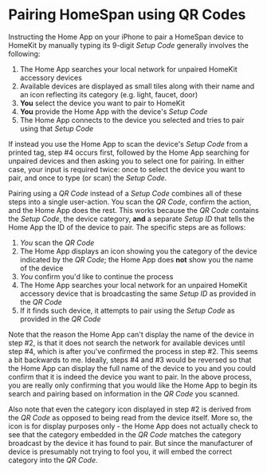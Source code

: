 # Pairing HomeSpan using QR Codes

Instructing the Home App on your iPhone to pair a HomeSpan device to HomeKit by manually typing its 9-digit *Setup Code* generally involves the following:

1. The Home App searches your local network for unpaired HomeKit accessory devices
2. Available devices are displayed as small tiles along with their name and an icon reflecting its category (e.g. light, faucet, door)
3. **You** select the device you want to pair to HomeKit
4. **You** provide the Home App with the device's *Setup Code*
5. The Home App connects to the device you selected and tries to pair using that *Setup Code*

If instead you use the Home App to scan the device's *Setup Code* from a printed tag, step #4 occurs first, followed by the Home App searching for unpaired devices and then asking you to select one for pairing.  In either case, your input is required twice:  once to select the device you want to pair, and once to type (or scan) the *Setup Code*.

Pairing using a *QR Code* instead of a *Setup Code* combines all of these steps into a single user-action.  You scan the *QR Code*, confirm the action, and the Home App does the rest.  This works because the *QR Code* contains the *Setup Code*, the device category, **and** a separate *Setup ID* that tells the Home App the ID of the device to pair.  The specific steps are as follows:

1. *You* scan the *QR Code*
2. The Home App displays an icon showing you the category of the device indicated by the *QR Code*;  the Home App does **not** show you the name of the device
3. *You* confirm you'd like to continue the process
4. The Home App searches your local network for an unpaired HomeKit accessory device that is broadcasting the same *Setup ID* as provided in the *QR Code*
5. If it finds such device, it attempts to pair using the *Setup Code* as provided in the *QR Code*

Note that the reason the Home App can't display the name of the device in step #2, is that it does not search the network for available devices until step #4, which is after you've confirmed the process in step #2.  This seems a bit backwards to me.  Ideally, steps #4 and #3 would be reversed so that the Home App can display the full name of the device to you and you could confirm that it is indeed the device you want to pair.  In the above process, you are really only confirming that you would like the Home App to begin its search and pairing based on information in the *QR Code* you scanned.

Also note that even the category icon displayed in step #2 is derived from the *QR Code* as opposed to being read from the device itself.  More so, the icon is for display purposes only - the Home App does not actually check to see that the category embedded in the *QR Code* matches the category broadcast by the device it has found to pair.  But since the manufacturer of device is presumably not trying to fool you, it will embed the correct category into the *QR Code*.

